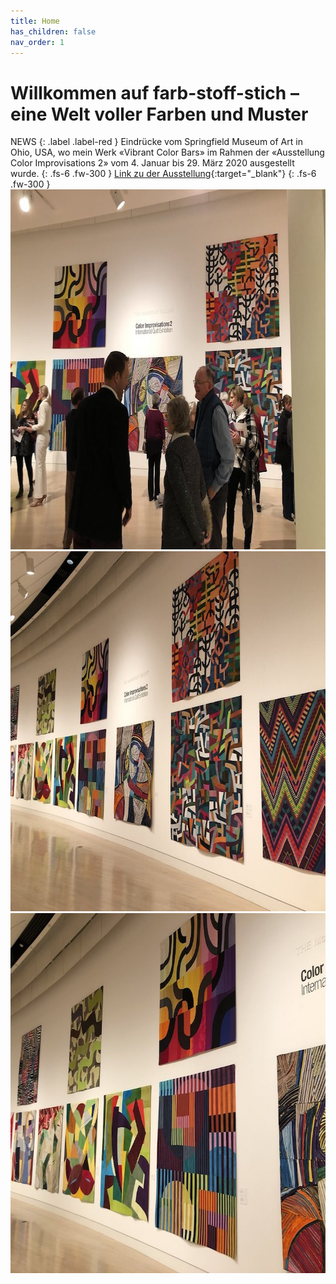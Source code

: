```yaml
---
title: Home
has_children: false
nav_order: 1
---
```


# Willkommen auf farb-stoff-stich – eine Welt voller Farben und Muster
NEWS
{: .label .label-red }
Eindrücke vom Springfield Museum of Art in Ohio, USA, wo mein Werk «Vibrant Color Bars» im Rahmen der «Ausstellung Color Improvisations 2» vom 4. Januar bis 29. März 2020 ausgestellt wurde.
{: .fs-6 .fw-300 }
[Link zu der Ausstellung](http://colorimprovisations2.org/news){:target="_blank"}
{: .fs-6 .fw-300 }
<img src="news/images/colorimprovisations2-2020-1.jpg" loading="lazy" alt="" width="768" height="576">
<img src="news/images/colorimprovisations2-2020-2.jpg" loading="lazy" alt="" width="768" height="576">
<img src="news/images/colorimprovisations2-2020-3.jpg" loading="lazy" alt="" width="768" height="576">
<!-- ![](images/luminoso1.jpg) -->